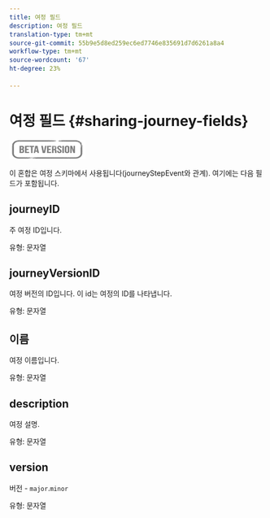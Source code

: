 ```yaml
---
title: 여정 필드
description: 여정 필드
translation-type: tm+mt
source-git-commit: 55b9e5d8ed259ec6ed7746e835691d7d6261a8a4
workflow-type: tm+mt
source-wordcount: '67'
ht-degree: 23%

---
```


# 여정 필드 {#sharing-journey-fields}

![](../assets/do-not-localize/badge.png)

이 혼합은 여정 스키마에서 사용됩니다(journeyStepEvent와 관계). 여기에는 다음 필드가 포함됩니다.

## journeyID

주 여정 ID입니다.

유형: 문자열

## journeyVersionID

여정 버전의 ID입니다. 이 id는 여정의 ID를 나타냅니다.

유형: 문자열

## 이름

여정 이름입니다.

유형: 문자열

## description

여정 설명.

유형: 문자열

## version

버전 - `major`.`minor`

유형: 문자열
